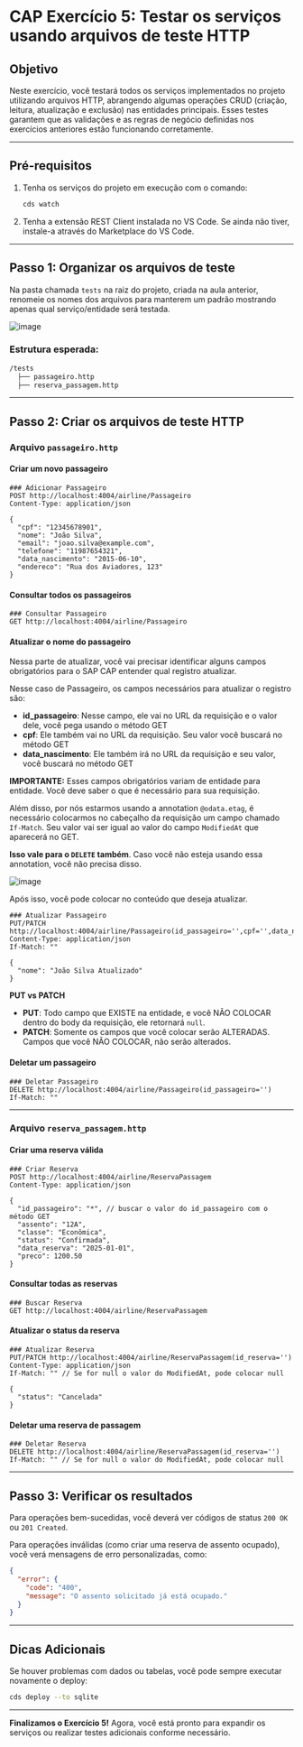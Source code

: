 # CAP Exercício 5: Testar os serviços usando arquivos de teste HTTP

## Objetivo

Neste exercício, você testará todos os serviços implementados no projeto utilizando arquivos HTTP, abrangendo algumas operações CRUD (criação, leitura, atualização e exclusão) nas entidades principais. Esses testes garantem que as validações e as regras de negócio definidas nos exercícios anteriores estão funcionando corretamente.

---

## Pré-requisitos

1. Tenha os serviços do projeto em execução com o comando:

   ```bash
   cds watch
   ```

2. Tenha a extensão REST Client instalada no VS Code. Se ainda não tiver, instale-a através do Marketplace do VS Code.

---

## Passo 1: Organizar os arquivos de teste

Na pasta chamada `tests` na raiz do projeto, criada na aula anterior, renomeie os nomes dos arquivos para manterem um padrão mostrando apenas qual serviço/entidade será testada.

![image](https://github.com/user-attachments/assets/05a1d64d-57e8-4f18-baec-5974e4dbd9e3)

### Estrutura esperada:

```bash
/tests
  ├── passageiro.http
  ├── reserva_passagem.http
```

---

## Passo 2: Criar os arquivos de teste HTTP

### Arquivo `passageiro.http`

#### Criar um novo passageiro

```http
### Adicionar Passageiro
POST http://localhost:4004/airline/Passageiro
Content-Type: application/json

{
  "cpf": "12345678901",
  "nome": "João Silva",
  "email": "joao.silva@example.com",
  "telefone": "11987654321",
  "data_nascimento": "2015-06-10",
  "endereco": "Rua dos Aviadores, 123"
}
```

#### Consultar todos os passageiros

```http
### Consultar Passageiro
GET http://localhost:4004/airline/Passageiro
```

#### Atualizar o nome do passageiro

Nessa parte de atualizar, você vai precisar identificar alguns campos obrigatórios para o SAP CAP entender qual registro atualizar.

Nesse caso de Passageiro, os campos necessários para atualizar o registro são:
- **id_passageiro**: Nesse campo, ele vai no URL da requisição e o valor dele, você pega usando o método GET
- **cpf**: Ele também vai no URL da requisição. Seu valor você buscará no método GET
- **data_nascimento**: Ele também irá no URL da requisição e seu valor, você buscará no método GET

**IMPORTANTE:** Esses campos obrigatórios variam de entidade para entidade. Você deve saber o que é necessário para sua requisição.

Além disso, por nós estarmos usando a annotation `@odata.etag`, é necessário colocarmos no cabeçalho da requisição um campo chamado `If-Match`. Seu valor vai ser igual ao valor do campo `ModifiedAt` que aparecerá no GET.

**Isso vale para o `DELETE` também**. Caso você não esteja usando essa annotation, você não precisa disso.

![image](https://github.com/user-attachments/assets/33216e64-129d-468b-a975-2cd5d80ed673)

Após isso, você pode colocar no conteúdo que deseja atualizar.

```http
### Atualizar Passageiro
PUT/PATCH http://localhost:4004/airline/Passageiro(id_passageiro='',cpf='',data_nascimento='')
Content-Type: application/json
If-Match: ""

{
  "nome": "João Silva Atualizado"
}
```

**PUT vs PATCH**
- **PUT**: Todo campo que EXISTE na entidade, e você NÃO COLOCAR dentro do body da requisição, ele retornará `null`.
- **PATCH**: Somente os campos que você colocar serão ALTERADAS. Campos que você NÃO COLOCAR, não serão alterados.

#### Deletar um passageiro

```http
### Deletar Passageiro
DELETE http://localhost:4004/airline/Passageiro(id_passageiro='')
If-Match: ""
```

---

### Arquivo `reserva_passagem.http`

#### Criar uma reserva válida

```http
### Criar Reserva
POST http://localhost:4004/airline/ReservaPassagem
Content-Type: application/json

{
  "id_passageiro": "*", // buscar o valor do id_passageiro com o método GET
  "assento": "12A",
  "classe": "Econômica",
  "status": "Confirmada",
  "data_reserva": "2025-01-01",
  "preco": 1200.50
}
```

#### Consultar todas as reservas

```http
### Buscar Reserva
GET http://localhost:4004/airline/ReservaPassagem
```

#### Atualizar o status da reserva

```http
### Atualizar Reserva
PUT/PATCH http://localhost:4004/airline/ReservaPassagem(id_reserva='')
Content-Type: application/json
If-Match: "" // Se for null o valor do ModifiedAt, pode colocar null

{
  "status": "Cancelada"
}
```

#### Deletar uma reserva de passagem

```http
### Deletar Reserva
DELETE http://localhost:4004/airline/ReservaPassagem(id_reserva='')
If-Match: "" // Se for null o valor do ModifiedAt, pode colocar null
```

---

## Passo 3: Verificar os resultados

Para operações bem-sucedidas, você deverá ver códigos de status `200 OK` ou `201 Created`.

Para operações inválidas (como criar uma reserva de assento ocupado), você verá mensagens de erro personalizadas, como:

```json
{
  "error": {
    "code": "400",
    "message": "O assento solicitado já está ocupado."
  }
}
```

---

## Dicas Adicionais

Se houver problemas com dados ou tabelas, você pode sempre executar novamente o deploy:

```bash
cds deploy --to sqlite
```

---

**Finalizamos o Exercício 5!** Agora, você está pronto para expandir os serviços ou realizar testes adicionais conforme necessário.
